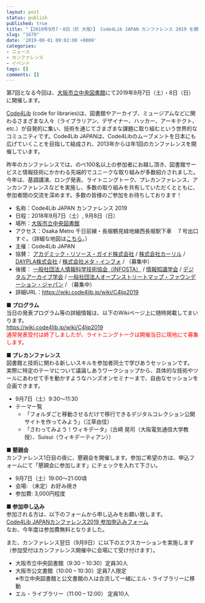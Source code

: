 ```yaml
---
layout: post
status: publish
published: true
title: "【2019年9月7・8日（於 大阪）】 Code4Lib JAPAN カンファレンス 2019 を開催します（参加者募集）"
slug: "1679"
date: '2019-08-01 09:02:00 +0000'
categories:
- ニュース
- カンファレンス
- イベント
tags: []
comments: []
---
```

<p>第7回となる今回は、<a title="大阪市立中央図書館" href="https://www.oml.city.osaka.lg.jp/index.php?page_id=134" target="_blank" style="border-radius: 5px;">大阪市立中央図書館</a>にて2019年9月7日（土）・8日（日）に開催します。</p>
<p><a href="https://code4lib.org/" target="_blank" style="border-radius: 5px;">Code4Lib</a> (code for libraries)は、図書館やアーカイブ、ミュージアムなどに関わるさまざまな人々（ライブラリアン、デザイナー、ハッカー、アーキテクト、etc.）が自発的に集い、技術を通じてさまざまな課題に取り組むという世界的なコミュニティです。Code4Lib JAPANは、Code4Libのムーブメントを日本にも広げていくことを目指して結成され、2013年からは年1回のカンファレンスを開催しています。</p>
<p>昨年のカンファレンスでは、のべ100名以上の参加者にお越し頂き、図書館サービスと情報技術にかかわる先端的でユニークな取り組みが多数紹介されました。今年は、基調講演、ロング発表、ライトニングトーク、プレカンファレンス、アンカンファレンスなどを実施し、多数の取り組みを共有していただくとともに、参加者間の交流を深めます。多数の皆様のご参加をお待ちしております！</p>
<ul>
<li>名称：Code4Lib JAPAN カンファレンス 2019</li>
<li>日程：2018年9月7日（土）, 9月8日（日）</li>
<li>場所：<a title="大阪市立中央図書館" href="https://www.oml.city.osaka.lg.jp/index.php?page_id=134" target="_blank" style="border-radius: 5px;">大阪市立中央図書館</a></li>
<li>アクセス：Osaka Metro 千日前線・長堀鶴見緑地線西長堀駅下車　７号出口すぐ。（詳細な地図は<a href="https://www.oml.city.osaka.lg.jp/?page_id=292" target="_blank" style="border-radius: 5px;">こちら</a>。）</li>
<li>主催：Code4Lib JAPAN</li>
<li>協賛： <a target="_blank" href="http://arg-corp.jp/" style="border-radius: 5px;">アカデミック・リソース・ガイド株式会社</a> / <a target="_blank" href="https://calil.jp/" style="border-radius: 5px;">株式会社カーリル</a> / <a target="_blank" href="http://daypla.co.jp/" style="border-radius: 5px;">DAYPLA株式会社</a> / <a target="_blank" href="https://www.meta-info.co.jp/" style="border-radius: 5px;">株式会社メタ・インフォ</a> / （募集中）</li>
<li>後援： <a target="_blank" href="https://www.infosta.or.jp/" style="border-radius: 5px;"> 一般社団法人情報科学技術協会（INFOSTA）</a> / <a target="_blank" href="http://jsik.jp" style="border-radius: 5px;">情報知識学会</a> / <a target="_blank" href="http://digitalarchivejapan.org/" style="border-radius: 5px;">デジタルアーカイブ学会</a> / <a target="_blank" href="https://www.osmf.jp/" style="border-radius: 5px;">一般社団法人オープンストリートマップ・ファウンデーション・ジャパン</a> / （募集中）</li>
<li>詳細URL：<a title="https://wiki.code4lib.jp/wiki/C4ljp2019" href="https://wiki.code4lib.jp/wiki/C4ljp2019" style="border-radius: 5px;">https://wiki.code4lib.jp/wiki/C4ljp2019</a></li>
</ul>
<div>
<p><strong>■ プログラム</strong><br />
当日の発表プログラム等の詳細情報は、以下のWikiページ上に随時掲載してまいります。<br />
<a href="https://wiki.code4lib.jp/wiki/C4ljp2019">https://wiki.code4lib.jp/wiki/C4ljp2019</a><br />
<span style="color: red">通常発表受付は終了しましたが、ライトニングトークは開催当日に現地にて募集します。</span></p>
<p><strong>■ プレカンファレンス</strong><br />
図書館と技術に関わる新しいスキルを参加者同士で学びあうセッションです。 実際に特定のテーマについて議論しあうワークショップから、具体的な技術やツールにあわせて手を動かすようなハンズオンセミナーまで、自由なセッションを企画できます。</p>
<ul>
<li>9月7日（土）9:30～11:30</li>
<li>テーマ一覧
<ul>
<li>「フォルダごと移動させるだけで移行できるデジタルコレクション公開サイトを作ってみよう」（江草由佳）</li>
<li> 「さわってみよう！ウィキデータ」（古崎 晃司（大阪電気通信大学教授）、Suisui（ウィキデーティアン））</li>
</ul>
</li>
</ul>
<p><strong>■ 懇親会</strong><br />
カンファレンス1日目の夜に、懇親会を開催します。参加ご希望の方は、申込フォームにて「懇親会に参加します」にチェックを入れて下さい。</p>
<ul>
<li>9月7日（土）19:00～21:00頃</li>
<li>会場: （未定）お好み焼き</li>
<li>参加費: 3,000円程度</li>
</ul>
<p><strong>■ 参加申し込み</strong><br />
参加される方は、以下のフォームから申し込みをお願い致します。<br />
<a href="/2019/08/1672">Code4Lib JAPANカンファレンス2019 参加申込みフォーム</a><br />
なお、今年度は参加費無料となりました。</p>
<p>また、カンファレンス翌日（9月9日）に以下のエクスカーションを実施します（参加受付はカンファレンス開催中に会場にて受け付けます）。</p>
<ul>
<li>大阪市立中央図書館（9:30 &#8211; 10:30）定員30人</li>
<li>大阪市公文書館（10:00 &#8211; 10:30）定員7人限定<br/>※市立中央図書館と公文書館の人は合流して一緒にエル・ライブラリーに移動</li>
<li>エル・ライブラリー（11:00 &#8211; 12:00） 定員10人</li>
</ul>
</div>
